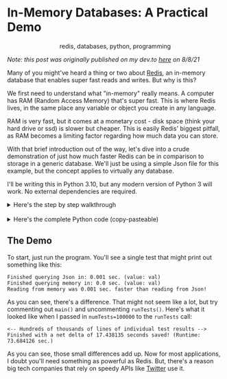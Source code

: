# In-Memory Databases: A Practical Demo
<p align="center">redis, databases, python, programming</p>
<Optimization/>

*Note: this post was originally published on my dev.to [here](https://dev.to/httpsamc/in-memory-databases-a-pratical-demo-4bmp) on 8/8/21*

Many of you might've heard a thing or two about [Redis](https://redis.io/), an in-memory database that enables super fast reads and writes. But why is this?

We first need to understand what "in-memory" really means. A computer has RAM (Random Access Memory) that's super fast. This is where Redis lives, in the same place any variable or object you create in any language.

RAM is very fast, but it comes at a monetary cost - disk space (think your hard drive or ssd) is slower but cheaper. This is easily Redis' biggest pitfall, as RAM becomes a limiting factor regarding how much data you can store.

With that brief introduction out of the way, let's dive into a crude demonstration of just how much faster Redis can be in comparison to storage in a generic database. We'll just be using a simple Json file for this example, but the concept applies to virtually any database.

I'll be writing this in Python 3.10, but any modern version of Python 3 will work. No external dependencies are required.

<details>
<summary>Here's the step by step walkthrough</summary>

To start, I'm going to import a few modules: `json` (allows us to port between json <-> python dict) and `time` (allows us to keep track of time). Then, I'll create a dictionary called `DATA`, which will be cached in memory since it's a variable.

```Python
import json
import time

DATA: dict = {
    "key": "val"
}
```

Next, I'll define a quick method to create a Json file that represents the `DATA` variable in the current directory - this is what we'll compare our in-memory calls to:

```Python
def createJsonFile() -> None:
    "Creates a simple data.json in the current directory with the value of the dict DATA"

    with open('data.json', 'w') as f:
        json.dump(DATA, f)
```

Now I'll define a method that opens the Json file, converts it into a dict, and calls for the value of `key`:

```Python
def readFromJson() -> float:
    """Reads the value of "key" by opening data.json and parsing it into a dict,
    and then querying the in-memory dict.

    Returns:
        float: How long the operation took to complete in seconds (rounded to 6 dec.)
    """

    start = time.time()

    with open('data.json', 'r') as f:
        readData = json.loads(f.read())
    value = readData["key"]

    timeToComplete = round(time.time()-start, 6)

    print(f"Finished querying Json in: {timeToComplete} sec. (value: {value})")
    return timeToComplete
```

Here, I'm defining a method to get the value of `key`, but from the already cached in-memory dict `DATA`:

```Python
def readFromMemory() -> float:
    """Reads the value of "key" from the in-memory dict DATA (global)"

    Returns:
        float: How long the operation took to complete in seconds (rounded to 6 dec.)
    """
    start = time.time()

    value = DATA["key"]

    timeToComplete = round(time.time()-start, 6)

    print(f"Finished querying memory in: {timeToComplete} sec. (value: {value})")
    return timeToComplete
```

Finally, I'll define a quick tester method to compare the in-memory calls vs the file calls:

```Python
 def main() -> float:
    """Runs a call to readFromMemory and readFromJson and explains which was faster
    and by how much.

    Returns:
        float: the time difference between the readFromMemory and readFromJson calls (rounded to 6 dec.)
                (if pos. -> readFromMemory was faster, if neg. -> readFromJson was faster)
    """
    readFromJsonTime = readFromJson()
    readFromMemoryTime = readFromMemory()

    totalDelta = round(readFromJsonTime-readFromMemoryTime, 6)

    if totalDelta >= 0:
        print(f"Reading from memory was {totalDelta} sec. faster than reading from Json!")
    else:
        print(f"Wow! Reading from Json was actually {-totalDelta} sec. faster!")

    return totalDelta
```

As a bonus, I'm going to define a batch method to run lots of tests for us an aggregate the total results:

```Python
def runTests(numTests: int = 10000) -> None:
    """Runs lots of comparisons and explains the net delta,
    or how much time was saved by the in-memory calls.

    Args:
        numTests (int, optional): How many tests to run. Defaults to 10,000.
    """
    start = time.time()
    deltaCount = 0

    for _ in range(1, numTests):
        deltaCount += main()

    timeToComplete = round(time.time()-start, 6)
    print(f"Finished with a net delta of {round(deltaCount, 6)} seconds saved! (Runtime: {timeToComplete} sec.)")
```

Last but not least, the actual call:

```Python
if __name__ == "__main__":
    createJsonFile()

    # Try this out first to see a single test
    main()

    # Run this later to see a large comparsion - supply a custom value for numTests if you want!
    #runTests()
```

</details>

<br>

<details>
<summary>Here's the complete Python code (copy-pasteable)</summary>

```Python
import json
import time

DATA: dict = {
    "key": "val"
}

def createJsonFile() -> None:
    "Creates a simple data.json in the current directory with the value of the dict DATA"

    with open('data.json', 'w') as f:
        json.dump(DATA, f)

def readFromJson() -> float:
    """Reads the value of "key" by opening data.json and parsing it into a dict,
    and then querying the in-memory dict.

    Returns:
        float: How long the operation took to complete in seconds (rounded to 6 dec.)
    """

    start = time.time()

    with open('data.json', 'r') as f:
        readData = json.loads(f.read())
    value = readData["key"]

    timeToComplete = round(time.time()-start, 6)

    print(f"Finished querying Json in: {timeToComplete} sec. (value: {value})")
    return timeToComplete

def readFromMemory() -> float:
    """Reads the value of "key" from the in-memory dict DATA (global)"

    Returns:
        float: How long the operation took to complete in seconds (rounded to 6 dec.)
    """
    start = time.time()

    value = DATA["key"]

    timeToComplete = round(time.time()-start, 6)

    print(f"Finished querying memory in: {timeToComplete} sec. (value: {value})")
    return timeToComplete

def main() -> float:
    """Runs a call to readFromMemory and readFromJson and explains which was faster
    and by how much.

    Returns:
        float: the time difference between the readFromMemory and readFromJson calls (rounded to 6 dec.)
                (if pos. -> readFromMemory was faster, if neg. -> readFromJson was faster)
    """
    readFromJsonTime = readFromJson()
    readFromMemoryTime = readFromMemory()

    totalDelta = round(readFromJsonTime-readFromMemoryTime, 6)

    if totalDelta >= 0:
        print(f"Reading from memory was {totalDelta} sec. faster than reading from Json!")
    else:
        print(f"Wow! Reading from Json was actually {-totalDelta} sec. faster!")

    return totalDelta

def runTests(numTests: int = 10000) -> None:
    """Runs lots of comparisons and explains the net delta,
    or how much time was saved by the in-memory calls.

    Args:
        numTests (int, optional): How many tests to run. Defaults to 10,000.
    """
    start = time.time()
    deltaCount = 0

    for _ in range(1, numTests):
        deltaCount += main()

    timeToComplete = round(time.time()-start, 6)
    print(f"Finished with a net delta of {round(deltaCount, 6)} seconds saved! (Runtime: {timeToComplete} sec.)")

if __name__ == "__main__":
    createJsonFile()

    # Try this out first to see a single test
    main()

    # Run this later to see a large comparsion - supply a custom value for numTests if you want!
    #runTests()
```
</details>

## The Demo
To start, just run the program. You'll see a single test that might print out something like this:

```
Finished querying Json in: 0.001 sec. (value: val)
Finished querying memory in: 0.0 sec. (value: val)
Reading from memory was 0.001 sec. faster than reading from Json!
```

As you can see, there's a difference. That might not seem like a lot, but try commenting out `main()` and uncommenting `runTests()`. Here's what it looked like when I passed in `numTests=100000` to the `runTests` call:

```
<-- Hundreds of thousands of lines of individual test results -->
Finished with a net delta of 17.438135 seconds saved! (Runtime: 73.684126 sec.)
```

As you can see, those small differences add up. Now for most applications, I doubt you'll need something as powerful as Redis. But, there's a reason big tech companies that rely on speedy APIs like [Twitter](https://blog.twitter.com/engineering/en_us/topics/infrastructure/2019/improving-key-expiration-in-redis) use it.